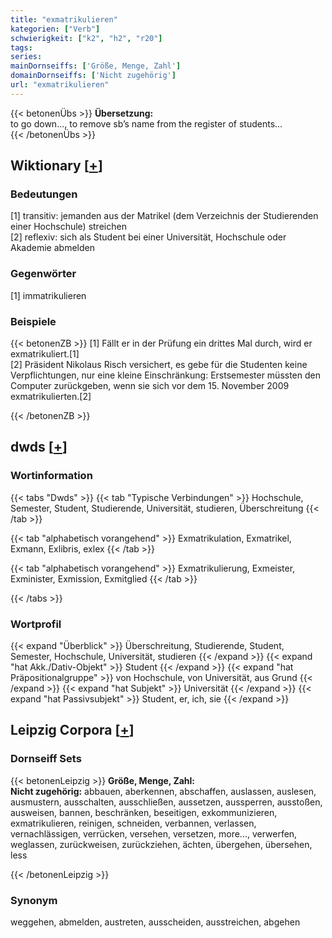 ```yaml
---
title: "exmatrikulieren"
kategorien: ["Verb"]
schwierigkeit: ["k2", "h2", "r20"]
tags:
series:
mainDornseiffs: ['Größe, Menge, Zahl']
domainDornseiffs: ['Nicht zugehörig']
url: "exmatrikulieren"
---
```


{{< betonenÜbs >}}
**Übersetzung:**  
to go down..., to remove sb’s name from the register of students...  
{{< /betonenÜbs >}}

## Wiktionary [[+](https://de.wiktionary.org/wiki/exmatrikulieren)]

### Bedeutungen
[1] transitiv: jemanden aus der Matrikel (dem Verzeichnis der Studierenden einer Hochschule) streichen  
[2] reflexiv: sich als Student bei einer Universität, Hochschule oder Akademie abmelden  

### Gegenwörter
[1] immatrikulieren  

### Beispiele
{{< betonenZB >}}
[1] Fällt er in der Prüfung ein drittes Mal durch, wird er exmatrikuliert.[1]  
[2] Präsident Nikolaus Risch versichert, es gebe für die Studenten keine Verpflichtungen, nur eine kleine Einschränkung: Erstsemester müssten den Computer zurückgeben, wenn sie sich vor dem 15. November 2009 exmatrikulierten.[2]  

{{< /betonenZB >}}


## dwds [[+](https://www.dwds.de/wb/exmatrikulieren)]

### Wortinformation
{{< tabs "Dwds" >}}
{{< tab "Typische Verbindungen" >}}
Hochschule, Semester, Student, Studierende, Universität, studieren, Überschreitung
{{< /tab >}}

{{< tab "alphabetisch vorangehend" >}}
Exmatrikulation, Exmatrikel, Exmann, Exlibris, exlex
{{< /tab >}}

{{< tab "alphabetisch vorangehend" >}}
Exmatrikulierung, Exmeister, Exminister, Exmission, Exmitglied
{{< /tab >}}

{{< /tabs >}}

### Wortprofil
{{< expand "Überblick" >}} Überschreitung, Studierende, Student, Semester, Hochschule, Universität, studieren {{< /expand >}}
{{< expand "hat Akk./Dativ-Objekt" >}} Student {{< /expand >}}
{{< expand "hat Präpositionalgruppe" >}} von Hochschule, von Universität, aus Grund {{< /expand >}}
{{< expand "hat Subjekt" >}} Universität {{< /expand >}}
{{< expand "hat Passivsubjekt" >}} Student, er, ich, sie {{< /expand >}}

## Leipzig Corpora [[+](https://corpora.uni-leipzig.de/en/res?word=exmatrikulieren&corpusId=deu_newscrawl-public_2018)]

### Dornseiff Sets
{{< betonenLeipzig >}}
**Größe, Menge, Zahl:**  
**Nicht zugehörig:** abbauen, aberkennen, abschaffen, auslassen, auslesen, ausmustern, ausschalten, ausschließen, aussetzen, aussperren, ausstoßen, ausweisen, bannen, beschränken, beseitigen, exkommunizieren, exmatrikulieren, reinigen, schneiden, verbannen, verlassen, vernachlässigen, verrücken, versehen, versetzen, more..., verwerfen, weglassen, zurückweisen, zurückziehen, ächten, übergehen, übersehen, less  

{{< /betonenLeipzig >}}

### Synonym
weggehen, abmelden, austreten, ausscheiden, ausstreichen, abgehen

